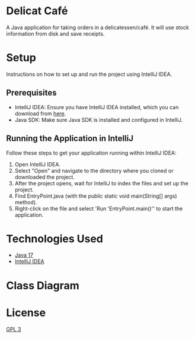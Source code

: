 # Delicat Café

A Java application for taking orders in a delicatessen/café.
It will use stock information from disk and save receipts.

# Setup

Instructions on how to set up and run the project using IntelliJ IDEA.

## Prerequisites

- IntelliJ IDEA: Ensure you have IntelliJ IDEA installed, which you can download from [here](https://www.jetbrains.com/idea/download/).
- Java SDK: Make sure Java SDK is installed and configured in IntelliJ.

## Running the Application in IntelliJ

Follow these steps to get your application running within IntelliJ IDEA:

1. Open IntelliJ IDEA.
2. Select "Open" and navigate to the directory where you cloned or downloaded the project.
3. After the project opens, wait for IntelliJ to index the files and set up the project.
4. Find EntryPoint.java (with the public static void main(String[] args) method).
5. Right-click on the file and select 'Run 'EntryPoint.main()'' to start the application.

# Technologies Used

- [Java 17](https://www.oracle.com/java/technologies/javase/jdk17-archive-downloads.html)
- [IntelliJ IDEA](https://www.jetbrains.com/idea/download/)

# Class Diagram

# License

[GPL 3](https://choosealicense.com/licenses/gpl-3.0/)
